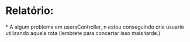 <h1>Relatório:</h1>
* A algum problema em usersController, n estou conseguindo cria usuario utilizando aquela rota (lembrete para concertar isso mais tarde.)
 